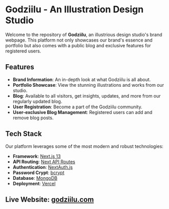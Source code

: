 # Godziilu - An Illustration Design Studio

Welcome to the repository of **Godziilu**, an illustrious design studio's brand webpage. This platform not only showcases our brand's essence and portfolio but also comes with a public blog and exclusive features for registered users.


## Features

- **Brand Information**: An in-depth look at what Godziilu is all about.
- **Portfolio Showcase**: View the stunning illustrations and works from our studio.
- **Blog**: Available to all visitors, get insights, updates, and more from our regularly updated blog.
- **User Registration**: Become a part of the Godziilu community.
- **User-exclusive Blog Management**: Registered users can add and remove blog posts.


## Tech Stack

Our platform leverages some of the most modern and robust technologies:

- **Framework**: [Next.js 13](https://nextjs.org/)
- **API Routing**: [Next API Routes](https://nextjs.org/docs/pages/building-your-application/routing)
- **Authentication**: [NextAuth.js](https://next-auth.js.org/)
- **Password Crypt**: [bcrypt](https://www.npmjs.com/package/bcrypt)
- **Database**: [MongoDB](https://www.mongodb.com/)
- **Deployment**: [Vercel](https://vercel.com/)


## Live Website: [godziilu.com](https://godzillu.com)

